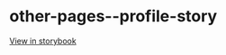 # other-pages--profile-story

[View in storybook](https://raw.githack.com/Independent-Digital-News-and-Media-Ltd/indy100-pwamp-sb/PR-403-sb/index.html?path=/story/other-pages--profile-story)